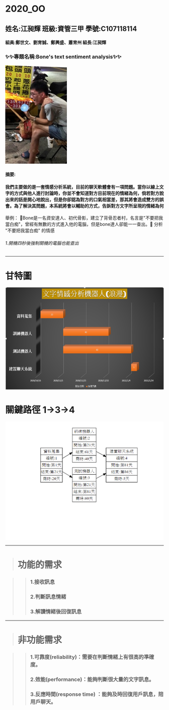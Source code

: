 # 2020_OO
## 姓名:江昶輝 班級:資管三甲 學號:C107118114
#### 組員:鄭世文、劉育誠、鄭興盛、蕭育州  組長:江昶輝
### :sparkles::sparkles:專題名稱:Bone's text sentiment analysis:sparkles::sparkles:
![bone](bone.jpg "骨影")
#### 摘要:
#### 我們主要做的是一套情感分析系統，目前的聊天軟體會有一項問題。當你以線上文字的方式與他人進行討論時，你並不會知道對方目前現在的情緒為何，倘若對方說出來的話是開心地說出，但是你卻認為對方的口氣相當差，那其將會造成雙方的誤會。為了解決其問題，本系統將會以輔助的方式，告訴對方文字所呈現的情緒為何
舉例： :punch:Bone是一名資安達人、初代骨影，建立了背骨忍者村，名言是"不要把我當白痴"，曾經有無數的方式進入他的電腦，但是bone達人卻能一一查出。:punch:
分析 "不要把我當白痴" 的情感 
######      1.開機四秒後強制關機的電腦也能查出

___

# 甘特圖
![bone](甘特圖.png "甘特圖")
# 關鍵路徑 1->3->4
![bone](關鍵路徑.png "關鍵路徑")

___
># 功能的需求
 
>>###  1.接收訊息
>>###  2.判斷訊息情緒
>>###  3.解讀情緒後回復訊息



___

># 非功能需求

>>### 1.可靠度(reliability)：需要在判斷情緒上有很高的準確度。
>>### 2.效能(performance)：能夠判斷很大量的文字訊息。
>>### 3.反應時間(response time) ：能夠及時回復用戶訊息，陪用戶聊天。





